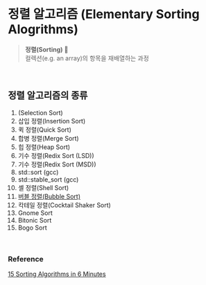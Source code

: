# 정렬 알고리즘 (Elementary Sorting Alogrithms)

> **정렬(Sorting) 📶**  
> 컬렉션(e.g. an array)의 항목을 재배열하는 과정

<br>

## 정렬 알고리즘의 종류 
1. (Selection Sort)
1. 삽입 정렬(Insertion Sort)
1. 퀵 정렬(Quick Sort)
1. 합병 정렬(Merge Sort)
1. 힙 정렬(Heap Sort)
1. 기수 정렬(Redix Sort (LSD))
1. 기수 정렬(Redix Sort (MSD))
1. std::sort (gcc)
1. std::stable_sort (gcc)
1. 셸 정렬(Shell Sort)
1. [버블 정렬(Bubble Sort)](./bubble-sort.md)
1. 칵테일 정렬(Cocktail Shaker Sort)
1. Gnome Sort
1. Bitonic Sort
1. Bogo Sort

<br>

### Reference 
[15 Sorting Algorithms in 6 Minutes](https://www.youtube.com/watch?v=kPRA0W1kECg)
